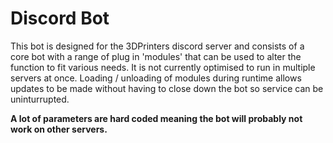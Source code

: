 # Discord Bot
This bot is designed for the 3DPrinters discord server and consists of a core bot with a range of plug in 'modules' that can be used to alter the function to fit various needs. It is not currently optimised to run in multiple servers at once. Loading / unloading of modules during runtime allows updates to be made without having to close down the bot so service can be uninturrupted.

**A lot of parameters are hard coded meaning the bot will probably not work on other servers.**
